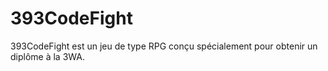 # 393CodeFight
393CodeFight est un jeu de type RPG conçu spécialement pour obtenir un diplôme à la 3WA.
